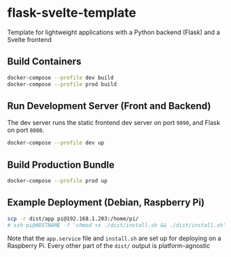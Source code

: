 # flask-svelte-template
Template for lightweight applications with a Python backend (Flask) and a Svelte frontend

## Build Containers
```bash
docker-compose --profile dev build
docker-compose --profile prod build
```

## Run Development Server (Front and Backend)

The dev server runs the static frontend dev server on port `9090`, and Flask on port `8080`.

```bash
docker-compose --profile dev up
```

## Build Production Bundle
```bash
docker-compose --profile prod up
```

## Example Deployment (Debian, Raspberry Pi)
```bash
scp -r dist/app pi@192.168.1.203:/home/pi/
# ssh pi@HOSTNAME -f 'chmod +x ./dist/install.sh && ./dist/install.sh'
```

Note that the `app.service` file and `install.sh` are set up for deploying on a Raspberry Pi. Every other part of the `dist/` output is platform-agnostic
